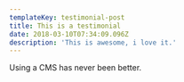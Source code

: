 ```yaml
---
templateKey: testimonial-post
title: This is a testimonial
date: 2018-03-10T07:34:09.096Z
description: 'This is awesome, i love it.'
---
```


Using a CMS has never been better.
